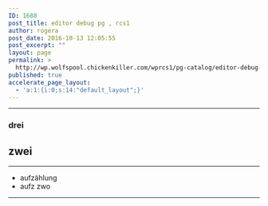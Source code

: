 ```yaml
---
ID: 1688
post_title: editor debug pg , rcs1
author: rogera
post_date: 2016-10-13 12:05:55
post_excerpt: ""
layout: page
permalink: >
  http://wp.wolfspool.chickenkiller.com/wprcs1/pg-catalog/editor-debug-pg-rcs1/
published: true
accelerate_page_layout:
  - 'a:1:{i:0;s:14:"default_layout";}'
---
```

---

### drei
## zwei

---

- aufzählung
- aufz zwo

---